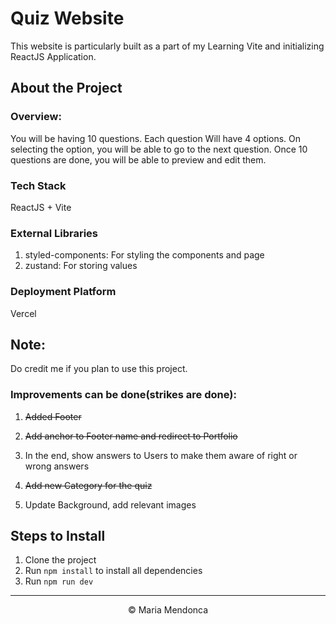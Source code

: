 # Quiz Website

This website is particularly built as a part of my Learning Vite and initializing ReactJS Application.

## About the Project

### Overview:
You will be having 10 questions. Each question Will have 4 options. On selecting the option, you will be able to go to the next question.
Once 10 questions are done, you will be able to preview and edit them.

### Tech Stack
ReactJS + Vite

### External Libraries
1. styled-components: For styling the components and page
2. zustand: For storing values

### Deployment Platform
Vercel

## Note:
Do credit me if you plan to use this project. 

### Improvements can be done(strikes are done):
1. <p><s>Added Footer</s></p>
2. <p><s>Add anchor to Footer name and redirect to Portfolio</s></p>
3. <p>In the end, show answers to Users to make them aware of right or wrong answers</p>
4. <p><s>Add new Category for the quiz</s></p>
5. <p>Update Background, add relevant images</p>

## Steps to Install
1. Clone the project
2. Run `npm install` to install all dependencies
3. Run `npm run dev`

<hr />
<center>&copy; Maria Mendonca</center>

